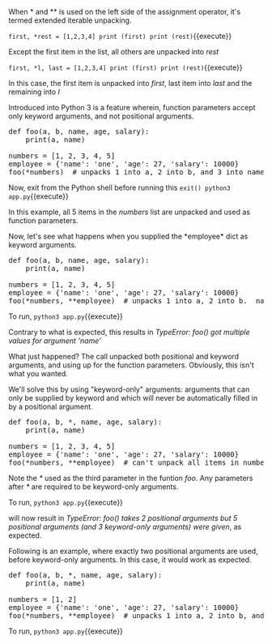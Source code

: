 When \* and \*\* is used on the left side of the assignment operator, it's termed extended iterable unpacking.

`first, *rest = [1,2,3,4]
print (first)
print (rest)`{{execute}}

Except the first item in the list, all others are unpacked into *rest*

`first, *l, last = [1,2,3,4]
print (first)
print (rest)`{{execute}}

In this case, the first item is unpacked into *first*, last item into *last* and the remaining into *l*

Introduced into Python 3 is a feature wherein, function parameters accept only keyword arguments, and not positional arguments.

<pre class="file" data-filename="app.py" data-target="replace">
def foo(a, b, name, age, salary):
    print(a, name)

numbers = [1, 2, 3, 4, 5]
employee = {'name': 'one', 'age': 27, 'salary': 10000}
foo(*numbers)  # unpacks 1 into a, 2 into b, and 3 into name.
</pre>

Now, exit from the Python shell before running this `exit()
python3 app.py`{{execute}}

In this example, all 5 items in the *numbers* list are unpacked and used as function parameters.

Now, let's see what happens when you supplied the \*employee\* dict as keyword arguments.

<pre class="file" data-filename="app.py" data-target="replace">
def foo(a, b, name, age, salary):
    print(a, name)

numbers = [1, 2, 3, 4, 5]
employee = {'name': 'one', 'age': 27, 'salary': 10000}
foo(*numbers, **employee)  # unpacks 1 into a, 2 into b.  name parameter gets 3 as well as 'one'.
</pre>

To run, `python3 app.py`{{execute}}

Contrary to what is expected, this results in *TypeError: foo() got multiple values for argument 'name'*

What just happened?  The call unpacked both positional and keyword arguments, and using up for the function parameters.  Obviously, this isn't what you wanted.

We'll solve this by using "keyword-only" arguments: arguments that can only be supplied by keyword and which will never be automatically filled in by a positional argument.

<pre class="file" data-filename="app.py" data-target="replace">
def foo(a, b, *, name, age, salary):
    print(a, name)

numbers = [1, 2, 3, 4, 5]
employee = {'name': 'one', 'age': 27, 'salary': 10000}
foo(*numbers, **employee)  # can't unpack all items in numbers list, since function needs keyword-only args.
</pre>

Note the *\** used as the third parameter in the funtion *foo*.  Any parameters after *\** are required to be keyword-only arguments.

To run, `python3 app.py`{{execute}}

will now result in *TypeError: foo() takes 2 positional arguments but 5 positional arguments (and 3 keyword-only arguments) were given*, as expected.

Following is an example, where exactly two positional arguments are used, before keyword-only arguments.  In this case, it would work as expected.

<pre class="file" data-filename="app.py" data-target="replace">
def foo(a, b, *, name, age, salary):
    print(a, name)

numbers = [1, 2]
employee = {'name': 'one', 'age': 27, 'salary': 10000}
foo(*numbers, **employee)  # unpacks 1 into a, 2 into b, and 'one' into name.
</pre>

To run, `python3 app.py`{{execute}}